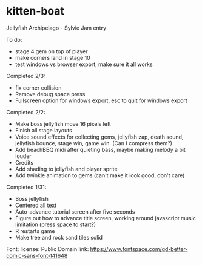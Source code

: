 # kitten-boat

Jellyfish Archipelago - Sylvie Jam entry

To do: 
- stage 4 gem on top of player
- make corners land in stage 10
- test windows vs browser export, make sure it all works

Completed 2/3:
- fix corner collision
- Remove debug space press
- Fullscreen option for windows export, esc to quit for windows export

Completed 2/2:
- Make boss jellyfish move 16 pixels left
- Finish all stage layouts
- Voice sound effects for collecting gems, jellyfish zap, death sound, jellyfish bounce, stage win, game win. (Can I compress them?)
- Add beachBBQ midi after quieting bass, maybe making melody a bit louder
- Credits
- Add shading to jellyfish and player sprite
- Add twinkle animation to gems (can't make it look good, don't care)

Completed 1/31:
- Boss jellyfish
- Centered all text
- Auto-advance tutorial screen after five seconds
- Figure out how to advance title screen, working around javascript music limitation (press space to start?)
- R restarts game
- Make tree and rock sand tiles solid

Font: 
license: Public Domain
link: https://www.fontspace.com/qd-better-comic-sans-font-f41648